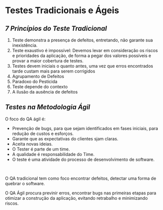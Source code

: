 # **Testes Tradicionais e Ágeis**

## *7 Princípios do Teste Tradicional*

1. Teste demonstra a presença de defeitos, entretando, não garante sua inexistência.
2. Teste exaustivo é impossível: Devemos levar em consideração os riscos e prioridades da aplicação, de forma a pegar dos valores possíveis e provar a maior cobertura de testes.
3. Testes devem iniciais o quanto antes, uma vez que erros encontrados tarde custam mais para serem corrigidos
4. Agrupamento de Defeitos
5. Paradoxo do Pesticida
6. Teste depende do contexto
7. A ilusão da ausência de defeitos

## *Testes na Metodologia Ágil*

O foco do QA ágil é:

- Prevenção de bugs, para que sejam identificados em fases iniciais, para redução de custos e esforços.
- Garante que as expectativas do clientes sjam claras.
- Aceita novas ideias.
- O Tester é parte de um time.
- A qualidade é responsabilidade do Time.
- O teste é uma atividade do processo de desenvolvimento de software.

<br>

O QA tradicional tem como foco encontrar defeitos, detectar uma forma de quebrar o software.

O QA Ágil procura previnir erros, encontrar bugs nas primeiras etapas para otimizar a construção da aplicação, evitando retrabalho e minimizando riscos.